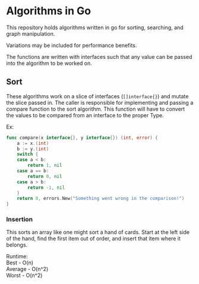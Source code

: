 # Algorithms in Go

This repository holds algorithms written in go for sorting, searching, and graph
manipulation.  

Variations may be included for performance benefits.  

The functions are written with interfaces such that any value can be passed into
the algorithm to be worked on. 

## Sort

These algorithms work on a slice of interfaces (`[]interface{}`) and mutate the
slice passed in. The caller is responsible for implementing and passing a 
compare function to the sort algorithm. This function will have to convert the
values to be compared from an interface to the proper Type.

Ex:
```go
func compare(x interface{}, y interface{}) (int, error) {
	a := x.(int)
	b := y.(int)
	switch {
	case a < b:
		return 1, nil
	case a == b:
		return 0, nil
	case a > b:
		return -1, nil
	}
	return 0, errors.New("Something went wrong in the comparison!")
}
```

### Insertion
This sorts an array like one might sort a hand of cards.  Start at the left side
of the hand, find the first item out of order, and insert that item where it 
belongs.

Runtime:  
Best - O(n)  
Average - O(n^2)  
Worst - O(n^2)  
